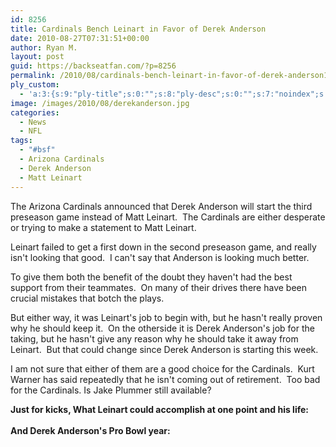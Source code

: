 ```yaml
---
id: 8256
title: Cardinals Bench Leinart in Favor of Derek Anderson
date: 2010-08-27T07:31:51+00:00
author: Ryan M.
layout: post
guid: https://backseatfan.com/?p=8256
permalink: /2010/08/cardinals-bench-leinart-in-favor-of-derek-anderson104/
ply_custom:
  - 'a:3:{s:9:"ply-title";s:0:"";s:8:"ply-desc";s:0:"";s:7:"noindex";s:0:"";}'
image: /images/2010/08/derekanderson.jpg
categories:
  - News
  - NFL
tags:
  - "#bsf"
  - Arizona Cardinals
  - Derek Anderson
  - Matt Leinart
---
```


<div class="entry">
  <p>
    The Arizona Cardinals announced that Derek Anderson will start the third preseason game instead of Matt Leinart.  The Cardinals are either desperate or trying to make a statement to Matt Leinart.
  </p>

  <p>
    Leinart failed to get a first down in the second preseason game, and really isn't looking that good.  I can't say that Anderson is looking much better.
  </p>

  <p>
    To give them both the benefit of the doubt they haven't had the best support from their teammates.  On many of their drives there have been crucial mistakes that botch the plays.
  </p>

  <p>
    But either way, it was Leinart's job to begin with, but he hasn't really proven why he should keep it.  On the otherside it is Derek Anderson's job for the taking, but he hasn't give any reason why he should take it away from Leinart.  But that could change since Derek Anderson is starting this week.
  </p>

  <p>
    I am not sure that either of them are a good choice for the Cardinals.  Kurt Warner has said repeatedly that he isn't coming out of retirement.  Too bad for the Cardinals. Is Jake Plummer still available?
  </p>

  <p>
    <strong>Just for kicks, What Leinart could accomplish at one point and his life:</strong><br /> <br /> <strong>And Derek Anderson's Pro Bowl year:</strong><br />
  </p>
</div>
